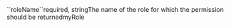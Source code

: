<tr><td>``roleName``</td><td>required, string</td><td>The name of the role for which the permission should be returned</td><td>myRole</td><td></td></tr>
